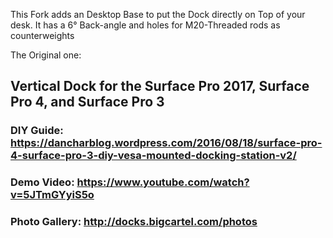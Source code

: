 This Fork adds an Desktop Base to put the Dock directly on Top of your desk. 
It has a 6° Back-angle and holes for M20-Threaded rods as counterweights

The Original one:

## Vertical Dock for the Surface Pro 2017, Surface Pro 4, and Surface Pro 3
### DIY Guide: https://dancharblog.wordpress.com/2016/08/18/surface-pro-4-surface-pro-3-diy-vesa-mounted-docking-station-v2/
### Demo Video: https://www.youtube.com/watch?v=5JTmGYyiS5o
### Photo Gallery: http://docks.bigcartel.com/photos
